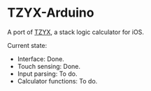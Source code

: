 # TZYX-Arduino

A port of [TZYX](https://github.com/francoiswnel/TZYX), a stack logic calculator for iOS.

Current state:

* Interface: Done.
* Touch sensing: Done.
* Input parsing: To do.
* Calculator functions: To do.
